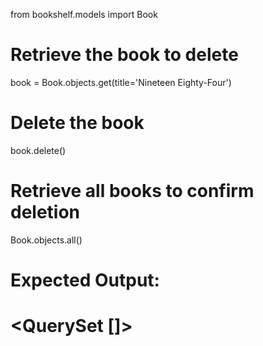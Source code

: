 from bookshelf.models import Book

# Retrieve the book to delete
book = Book.objects.get(title='Nineteen Eighty-Four')

# Delete the book
book.delete()

# Retrieve all books to confirm deletion
Book.objects.all()

# Expected Output:
# <QuerySet []>
